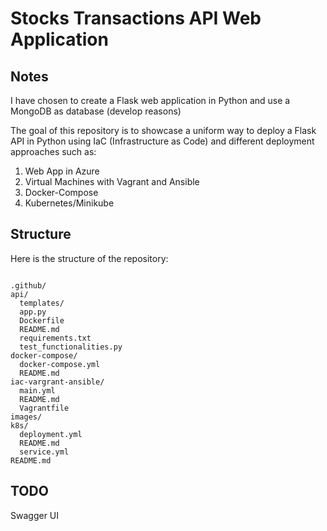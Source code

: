 # Stocks Transactions API Web Application

## Notes

I have chosen to create a Flask web application in Python and use a MongoDB as database (develop reasons) 

The goal of this repository is to showcase a uniform way to deploy a Flask API in Python using IaC (Infrastructure as Code) and different deployment approaches such as:

1. Web App in Azure
2. Virtual Machines with Vagrant and Ansible
3. Docker-Compose
4. Kubernetes/Minikube

## Structure

Here is the structure of the repository:

```

.github/
api/
  templates/
  app.py
  Dockerfile
  README.md
  requirements.txt
  test_functionalities.py
docker-compose/
  docker-compose.yml
  README.md
iac-vargrant-ansible/
  main.yml
  README.md
  Vagrantfile
images/
k8s/
  deployment.yml
  README.md
  service.yml
README.md

```

## TODO

Swagger UI




    
  










